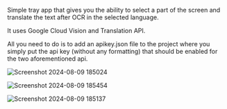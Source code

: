 Simple tray app that gives you the ability to select a part of the screen and translate the text after OCR in the selected language.

It uses Google Cloud Vision and Translation API.

All you need to do is to add an apikey.json file to the project where you simply put the api key (without any formatting) that should be enabled for the two aforementioned api.


![Screenshot 2024-08-09 185024](https://github.com/user-attachments/assets/5b906fce-45e1-4fb8-a11a-1332d6501a46)


![Screenshot 2024-08-09 185454](https://github.com/user-attachments/assets/c9eaf79d-78f6-4566-be41-0893fe7330fe)

![Screenshot 2024-08-09 185137](https://github.com/user-attachments/assets/253b747f-9e68-4ae8-ae0e-16a0160c1060)
